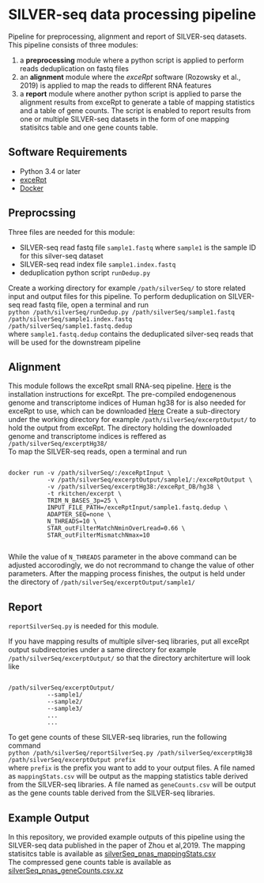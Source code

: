 # SILVER-seq data processing pipeline
Pipeline for preprocessing, alignment and report of SILVER-seq datasets.
This pipeline consists of three modules: 
1. a **preprocessing** module where a python script is applied to perform reads deduplication on fastq files 
2. an **alignment** module where the *exceRpt* software (Rozowsky et al., 2019) is applied to map the reads to different RNA features 
3. a **report** module where another python script is applied to parse the alignment results from exceRpt to generate a table of mapping statistics and a table of gene counts. The script is enabled to report results from one or multiple SILVER-seq datasets in the form of one mapping statisitcs table and one gene counts table. 
## Software Requirements
- Python 3.4 or later
- [exceRpt](http://github.gersteinlab.org/exceRpt/)
- [Docker](https://docs.docker.com/install/)

## Preprocssing
Three files are needed for this module: 
- SILVER-seq read fastq file `sample1.fastq` where `sample1` is the sample ID for this silver-seq dataset
- SILVER-seq read index file `sample1.index.fastq`
- deduplication python script `runDedup.py`

Create a working directory for example `/path/silverSeq/` to store related input and output files for this pipeline.
To perform deduplication on SILVER-seq read fastq file, open a terminal and run <br />
`python /path/silverSeq/runDedup.py /path/silverSeq/sample1.fastq /path/silverSeq/sample1.index.fastq /path/silverSeq/sample1.fastq.dedup` <br />
where `sample1.fastq.dedup` contains the deduplicated silver-seq reads that will be used for the downstream pipeline

## Alignment
This module follows the exceRpt small RNA-seq pipeline. [Here](http://github.gersteinlab.org/exceRpt/) is the installation instructions for exceRpt. The pre-compiled endogenenous genome and transcriptome indices of Human hg38 for is also needed for exceRpt to use, which can be downloaded [Here](http://org.gersteinlab.excerpt.s3-website-us-east-1.amazonaws.com/exceRptDB_v4_hg38_lowmem.tgz)
Create a sub-directory under the working directory for example `/path/silverSeq/excerptOutput/` to hold the output from exceRpt. The directory holding the downloaded genome and transcriptome indices is reffered as `/path/silverSeq/excerptHg38/`   
To map the SILVER-seq reads, open a terminal and run <br />
<pre><code>
docker run -v /path/silverSeq/:/exceRptInput \
           -v /path/silverSeq/excerptOutput/sample1/:/exceRptOutput \
           -v /path/silverSeq/excerptHg38:/exceRpt_DB/hg38 \
           -t rkitchen/excerpt \
           TRIM_N_BASES_3p=25 \
           INPUT_FILE_PATH=/exceRptInput/sample1.fastq.dedup \
           ADAPTER_SEQ=none \
           N_THREADS=10 \
           STAR_outFilterMatchNminOverLread=0.66 \
           STAR_outFilterMismatchNmax=10
           
</code></pre>
While the value of `N_THREADS` parameter in the above command can be adjusted accorodingly, we do not recrommand to change the value of other parameters. After the mapping process finishes, the output is held under the directory of `/path/silverSeq/excerptOutput/sample1/`

## Report
`reportSilverSeq.py` is needed for this module.

If you have mapping results of multiple silver-seq libraries, put all exceRpt output subdirectories under a same directory for example `/path/silverSeq/excerptOutput/` so that the directory architerture will look like
<pre><code>
/path/silverSeq/excerptOutput/
           --sample1/
           --sample2/
           --sample3/
           ...
           ...
</code></pre>
To get gene counts of these SILVER-seq libraries, run the following command <br />
`python /path/silverSeq/reportSilverSeq.py /path/silverSeq/excerptHg38 /path/silverSeq/excerptOutput prefix` <br /> where `prefix` is the prefix you want to add to your output files.
A file named as `mappingStats.csv` will be output as the mapping statistics table derived from the SILVER-seq libraries. A file named as `geneCounts.csv` will be output as the gene counts table derived from the SILVER-seq libraries. <br />
## Example Output
In this repository, we provided example outputs of this pipeline using the SILVER-seq data published in the paper of Zhou et al,2019.
The mapping statisitcs table is available as [silverSeq_pnas_mappingStats.csv](https://github.com/Zhong-Lab-UCSD/MapSilverSeqDataWithExceRpt/blob/master/silverSeq_pnas_mappingStats.csv) <br />
The compressed gene counts table is available as [silverSeq_pnas_geneCounts.csv.xz](https://github.com/Zhong-Lab-UCSD/MapSilverSeqDataWithExceRpt/blob/master/silverSeq_pnas_geneCounts.csv.xz)


